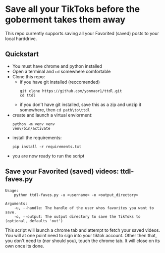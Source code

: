 # Save all your TikToks before the goberment takes them away
This repo currently supports saving all your Favorited (saved) posts to your local harddrive.

## Quickstart
- You must have chrome and python installed
- Open a terminal and `cd` somewhere comfortable
- Clone this repo:
    - if you have git installed (reccomended)
        ```
        git clone https://github.com/yonmaor1/ttdl.git
        cd ttdl
        ```
    - if you don't have git installed, save this as a zip and unzip it somewhere, then `cd path\to\ttdl`
- create and launch a virtual enviorment:
    ```
    python -m venv venv
    venv/bin/activate
    ``` 
- install the requirements:
    ```
    pip install -r requirements.txt
    ```
- you are now ready to run the script


## Save your Favorited (saved) videos: ttdl-faves.py
```
Usage:
    python ttdl-faves.py -u <username> -o <output_directory>

Arguments:
    -u, --handle: The handle of the user whos favorites you want to save.
    -o, --output: The output directory to save the TikToks to (optional, defaults 'out')
```

This script will launch a chrome tab and attempt to fetch your saved videos. You will at one point need to sign into your tiktok account. Other then that, you don't need to (nor should you), touch the chrome tab. It will close on its own once its done.
